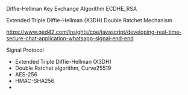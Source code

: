 Diffie-Hellman Key Exchange Algorithm
ECDHE_RSA

Extended Triple Diffie-Hellman (X3DH)
Double Ratchet Mechanism

https://www.qed42.com/insights/coe/javascript/developing-real-time-secure-chat-application-whatsapp-signal-end-end

Signal Protocol

- Extended Triple Diffie-Hellman (X3DH)
- Double Ratchet algorithm, Curve25519
- AES-256
- HMAC-SHA256
- 
